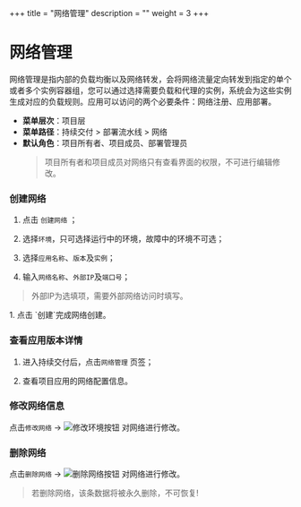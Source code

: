 ﻿+++
title = "网络管理"
description = ""
weight = 3
+++

# 网络管理

网络管理是指内部的负载均衡以及网络转发，会将网络流量定向转发到指定的单个或者多个实例容器组，您可以通过选择需要负载和代理的实例，系统会为这些实例生成对应的负载规则。应用可以访问的两个必要条件：网络注册、应用部署。
    
  - **菜单层次**：项目层
  - **菜单路径**：持续交付 > 部署流水线 > 网络
  - **默认角色**：项目所有者、项目成员、部署管理员
    <blockquote class="note">
         项目所有者和项目成员对网络只有查看界面的权限，不可进行编辑修改。
      </blockquote>

### 创建网络

 1. 点击 `创建网络` ；

 1. 选择`环境`，只可选择运行中的环境，故障中的环境不可选；

 1. 选择`应用名称`、`版本`及`实例`；

 1. 输入`网络名称`、`外部IP`及`端口号`；
<blockquote class="note">
         外部IP为选填项，需要外部网络访问时填写。
      </blockquote>
 1. 点击 `创建`完成网络创建。

### 查看应用版本详情

 1. 进入持续交付后，点击`网络管理` 页签；

 1. 查看项目应用的网络配置信息。


### 修改网络信息

点击`修改网络` → ![修改环境按钮](/docs/user-guide/deployment-pipeline/image/修改环境按钮.png) 对网络进行修改。

### 删除网络

点击`删除网络` → ![删除网络按钮](/docs/user-guide/deployment-pipeline/image/删除网络按钮.png) 对网络进行修改。
<blockquote class="warning">
         若删除网络，该条数据将被永久删除，不可恢复!
      </blockquote>